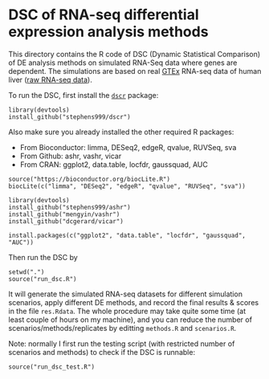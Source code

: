 # DSC of RNA-seq differential expression analysis methods 

This directory contains the R code of DSC (Dynamic Statistical Comparison) of DE analysis methods on simulated RNA-Seq data where genes are dependent. The simulations are based on real [GTEx](https://gtexportal.org/home/) RNA-seq data of human liver ([raw RNA-seq data](https://github.com/mengyin/EBNM/blob/master/data/Liver.txt)).

To run the DSC, first install the [`dscr`](https://github.com/stephens999/dscr) package:

```{r}
library(devtools)
install_github("stephens999/dscr")
```
Also make sure you already installed the other required R packages: 

* From Bioconductor: limma, DESeq2, edgeR, qvalue, RUVSeq, sva
* From Github: ashr, vashr, vicar
* From CRAN: ggplot2, data.table, locfdr, gaussquad, AUC

```{r}
source("https://bioconductor.org/biocLite.R")
biocLite(c("limma", "DESeq2", "edgeR", "qvalue", "RUVSeq", "sva"))

library(devtools)
install_github("stephens999/ashr")
install_github("mengyin/vashr")
install_github("dcgerard/vicar")

install.packages(c("ggplot2", "data.table", "locfdr", "gaussquad", "AUC"))
```

Then run the DSC by

```{r}
setwd(".")
source("run_dsc.R")
```

It will generate the simulated RNA-seq datasets for different simulation scenarios, apply different DE methods, and record the final results & scores in the file `res.Rdata`. The whole procedure may take quite some time (at least couple of hours on my machine), and you can reduce the number of scenarios/methods/replicates by editting `methods.R` and `scenarios.R`.

Note: normally I first run the testing script (with restricted number of scenarios and methods) to check if the DSC is runnable:

```{r}
source("run_dsc_test.R")
```

